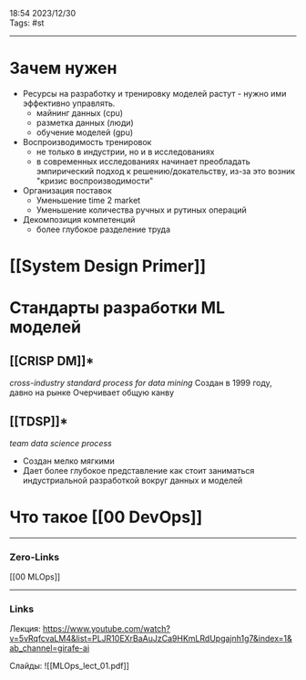 18:54     2023/12/30    
Tags: #st
____
# Зачем нужен
- Ресурсы на разработку и тренировку моделей растут - нужно ими эффективно управлять.
	- майнинг данных (cpu)
	- разметка данных (люди)
	- обучение моделей (gpu)
- Воспроизводимость тренировок
	- не только в индустрии, но и в исследованиях
	- в современных исследованиях начинает преобладать эмпирический подход к решению/докательству, из-за это возник "кризис воспроизводимости"
- Организация поставок
	- Уменьшение time 2 market
	- Уменьшение количества ручных и рутиных операций
- Декомпозиция компетенций
	- более глубокое разделение труда

# [[System Design Primer]]

# Стандарты разработки ML моделей
## [[CRISP DM]]*
*cross-industry standard process for data mining*
Создан в 1999 году, давно на рынке
Очерчивает общую канву

## [[TDSP]]*
*team data science process*
- Создан мелко мягкими
- Дает более глубокое представление как стоит заниматься индустриальной разработкой вокруг данных и моделей

# Что такое [[00 DevOps]]






____
### Zero-Links
[[00 MLOps]]
____
### Links
Лекция:
https://www.youtube.com/watch?v=5vRqfcvaLM4&list=PLJR10EXrBaAuJzCa9HKmLRdUpgajnh1g7&index=1&ab_channel=girafe-ai

Слайды:
![[MLOps_lect_01.pdf]]
